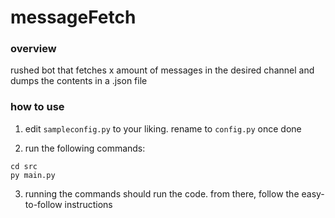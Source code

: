 # messageFetch

### **overview**
rushed bot that fetches x amount of messages in the desired channel and dumps the contents in a .json file

### **how to use**
1) edit `sampleconfig.py` to your liking. rename to `config.py` once done

2) run the following commands:
```
cd src
py main.py
```

3) running the commands should run the code. from there, follow the easy-to-follow instructions